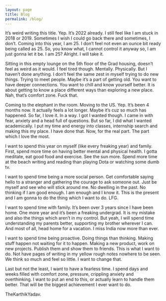 ```yaml
---
layout: page
title: Blog
permalink: /blog/
---
```

It’s weird writing this title. Yep. It’s 2022 already. I still feel like I am stuck in 2018 or 2019. Sometimes I wish I could go back there and sometimes, I don’t. Coming into this year, I am 25. I don’t feel not even an ounce bit ready being called as 25. So, you know what, I cannot control it anyway so, I am just gonna let it be. I am 25? Alright. I will take it. 

Sitting in this empty lounge on the 5th floor of the Grad housing, doesn’t feel as weird as it would. I feel tired though. Mentally. Physically. But I haven’t done anything. I don’t feel the same zest in myself trying to do new things. Trying to meet people. Maybe it’s a part of getting old. You want to have deeper connections. You want to chill and know yourself better. It is about getting to know a place different ways than exploring a new place. Nah, that’s comfort zone. Fuck that.

Coming to the elephant in the room. Moving to the US. Yep. It’s been 4 months now. It actually feels a lot longer. Maybe it’s cuz so much has happened. So far, I love it. In a way. I got I wanted though. I came in with fear, anxiety and a head full of questions. But so far, I did what I wanted academically. I put my time and energy into classes, internship search and making this my place. I have done that. Now, for the real part. The part which I love the most.

I want to spend this year on myself (like every freaking year) and family. First, spend more time on having better mental and physical health. I gotta meditate, eat good food and exercise. See the sun more. Spend more time at the beach writing and reading than playing Dota or watching some dumb tv.

I want to spend time being a more social person. Get comfortable saying hello to a stranger and gathering the courage to ask someone out. Just be myself and see who will stick around me. No dwelling in the past. No thinking if I am good enough. I am enough and I know it. This is the present and I am gonna to do the thing which I want to do. LFG. 

I want to spend time with family. It’s been over 3 years since I have been home. One more year and it’s been a freaking undergrad. It is my mistake and also the things which aren’t in my control. But yeah, I will spend time understanding my parents better, supporting my brother wherever I can. And most of all, head home for a vacation. I miss India now more than ever.

I want to spend time being proactive. Doing things than thinking. Making stuff happen not waiting for it to happen. Making a new product, work on new projects. Publish them and show them to friends. This is what I want to do. Not have pages of writing in my yellow rough notes nowhere to be seen. We think so much and feel so little. I want to change that. 

Last but not the least, I want to have a fearless time. I spend days and weeks filled with comfort zone, pressure, crippling anxiety and overthinking. I want to put an end to this, or actually learn to handle them better. That will be the biggest achievement I ever want to do.

TheKarthikYadav.